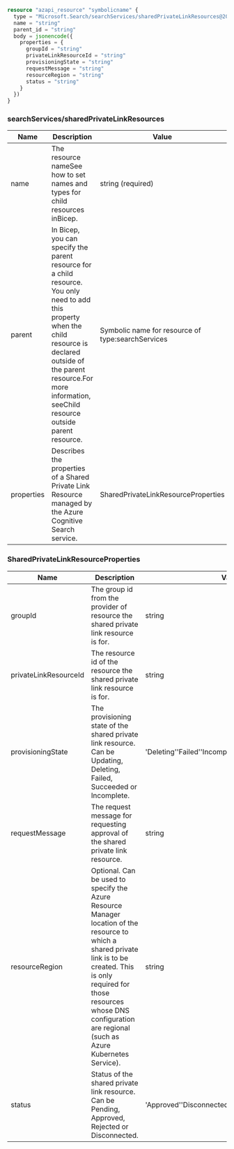 ```terraform
resource "azapi_resource" "symbolicname" {
  type = "Microsoft.Search/searchServices/sharedPrivateLinkResources@2022-09-01"
  name = "string"
  parent_id = "string"
  body = jsonencode({
    properties = {
      groupId = "string"
      privateLinkResourceId = "string"
      provisioningState = "string"
      requestMessage = "string"
      resourceRegion = "string"
      status = "string"
    }
  })
}

```

### searchServices/sharedPrivateLinkResources

| Name | Description | Value |
|-|-|-|
| name | The resource nameSee how to set names and types for child resources inBicep. | string (required) |
| parent | In Bicep, you can specify the parent resource for a child resource. You only need to add this property when the child resource is declared outside of the parent resource.For more information, seeChild resource outside parent resource. | Symbolic name for resource of type:searchServices |
| properties | Describes the properties of a Shared Private Link Resource managed by the Azure Cognitive Search service. | SharedPrivateLinkResourceProperties |


### SharedPrivateLinkResourceProperties

| Name | Description | Value |
|-|-|-|
| groupId | The group id from the provider of resource the shared private link resource is for. | string |
| privateLinkResourceId | The resource id of the resource the shared private link resource is for. | string |
| provisioningState | The provisioning state of the shared private link resource. Can be Updating, Deleting, Failed, Succeeded or Incomplete. | 'Deleting''Failed''Incomplete''Succeeded''Updating' |
| requestMessage | The request message for requesting approval of the shared private link resource. | string |
| resourceRegion | Optional. Can be used to specify the Azure Resource Manager location of the resource to which a shared private link is to be created. This is only required for those resources whose DNS configuration are regional (such as Azure Kubernetes Service). | string |
| status | Status of the shared private link resource. Can be Pending, Approved, Rejected or Disconnected. | 'Approved''Disconnected''Pending''Rejected' |



